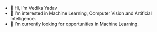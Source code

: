 - 👋 Hi, I’m Vedika Yadav
- 👀 I’m interested in Machine Learning, Computer Vision and Artificial Intelligence.
- 🌱 I’m currently looking for opportunities in Machine Learning.
<!---
pinkeyyadav/pinkeyyadav is a ✨ special ✨ repository because its `README.md` (this file) appears on your GitHub profile.
You can click the Preview link to take a look at your changes.
--->
